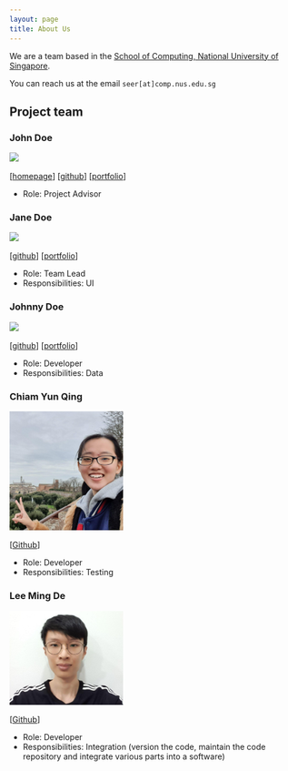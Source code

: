 ```yaml
---
layout: page
title: About Us
---
```


We are a team based in the [School of Computing, National University of Singapore](http://www.comp.nus.edu.sg).

You can reach us at the email `seer[at]comp.nus.edu.sg`

## Project team

### John Doe

<img src="images/johndoe.png" width="200px">

[[homepage](http://www.comp.nus.edu.sg/~damithch)]
[[github](https://github.com/johndoe)]
[[portfolio](team/johndoe.md)]

* Role: Project Advisor

### Jane Doe

<img src="images/johndoe.png" width="200px">

[[github](http://github.com/johndoe)]
[[portfolio](team/johndoe.md)]

* Role: Team Lead
* Responsibilities: UI

### Johnny Doe

<img src="images/johndoe.png" width="200px">

[[github](http://github.com/johndoe)] [[portfolio](team/johndoe.md)]

* Role: Developer
* Responsibilities: Data

### Chiam Yun Qing

<img src="images/chiamyunqing.png" width="200px">

[[Github](https://github.com/chiamyunqing)]

* Role: Developer
* Responsibilities: Testing

### Lee Ming De

<img src="images/mingde.png" width="200px">

[[Github](http://github.com/LeeMingDe)]

* Role: Developer
* Responsibilities: Integration (version the code, maintain the code repository and integrate various parts into a software)
